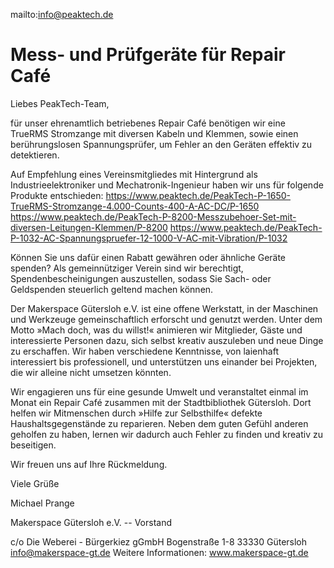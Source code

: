 mailto:info@peaktech.de

# Mess- und Prüfgeräte für Repair Café

Liebes PeakTech-Team,

für unser ehrenamtlich betriebenes Repair Café benötigen wir eine TrueRMS Stromzange mit diversen Kabeln und Klemmen, sowie einen berührungslosen Spannungsprüfer, um Fehler an den Geräten effektiv zu detektieren.

Auf Empfehlung eines Vereinsmitgliedes mit Hintergrund als Industrieelektroniker und Mechatronik-Ingenieur haben wir uns für folgende Produkte entschieden:
https://www.peaktech.de/PeakTech-P-1650-TrueRMS-Stromzange-4.000-Counts-400-A-AC-DC/P-1650
https://www.peaktech.de/PeakTech-P-8200-Messzubehoer-Set-mit-diversen-Leitungen-Klemmen/P-8200
https://www.peaktech.de/PeakTech-P-1032-AC-Spannungspruefer-12-1000-V-AC-mit-Vibration/P-1032

Können Sie uns dafür einen Rabatt gewähren oder ähnliche Geräte spenden?
Als gemeinnütziger Verein sind wir berechtigt, Spendenbescheinigungen auszustellen, sodass Sie Sach- oder Geldspenden steuerlich geltend machen können.

Der Makerspace Gütersloh e.V. ist eine offene Werkstatt, in der Maschinen und Werkzeuge gemeinschaftlich erforscht und genutzt werden. Unter dem Motto »Mach doch, was du willst!« animieren wir Mitglieder, Gäste und interessierte Personen dazu, sich selbst kreativ auszuleben und neue Dinge zu erschaffen. Wir haben verschiedene Kenntnisse, von laienhaft interessiert bis professionell, und unterstützen uns einander bei Projekten, die wir alleine nicht umsetzen könnten.

Wir engagieren uns für eine gesunde Umwelt und veranstaltet einmal im Monat ein Repair Café zusammen mit der Stadtbibliothek Gütersloh. Dort helfen wir Mitmenschen durch »Hilfe zur Selbsthilfe« defekte Haushaltsgegenstände zu reparieren. Neben dem guten Gefühl anderen geholfen zu haben, lernen wir dadurch auch Fehler zu finden und kreativ zu beseitigen.


Wir freuen uns auf Ihre Rückmeldung.

Viele Grüße

Michael Prange

Makerspace Gütersloh e.V.
-- Vorstand

c/o Die Weberei - Bürgerkiez gGmbH
Bogenstraße 1-8
33330 Gütersloh
info@makerspace-gt.de
Weitere Informationen: www.makerspace-gt.de
